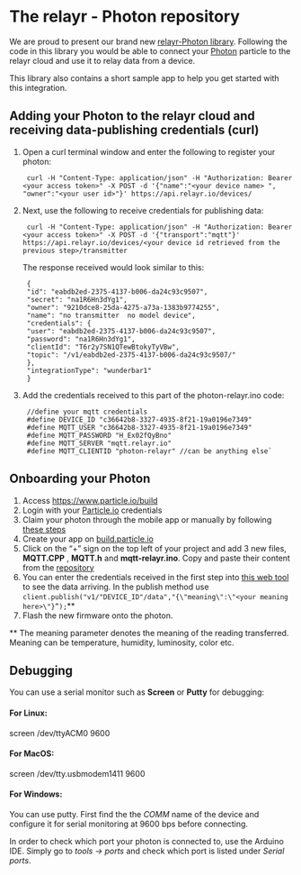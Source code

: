 # The relayr - Photon repository

We are proud to present our brand new [relayr-Photon library](https://github.com/relayr/relayr-photon). Following the code in this library you would be able to connect your [Photon](https://www.particle.io/prototype#photon) particle to the relayr cloud and use it to relay data from a device.

This library also contains a short sample app to help you get started with this integration.

## Adding your Photon to the relayr cloud and receiving data-publishing credentials (curl)

1. Open a curl terminal window and enter the following to register your photon: 

		curl -H "Content-Type: application/json" -H "Authorization: Bearer <your access token>" -X POST -d '{"name":"<your device name> ", "owner":"<your user id>"}' https://api.relayr.io/devices/

2. Next, use the following to receive credentials for publishing data:

		curl -H "Content-Type: application/json" -H "Authorization: Bearer <your access token>" -X POST -d '{"transport":"mqtt"}' https://api.relayr.io/devices/<your device id retrieved from the previous step>/transmitter

	The response received would look similar to this:
	
	    {
	    "id": "eabdb2ed-2375-4137-b006-da24c93c9507",
	    "secret": "na1R6Hn3dYg1",
	    "owner": "9210dce8-25da-4275-a73a-1383b9774255",
	    "name": "no transmitter  no model device",
	    "credentials": {
	    "user": "eabdb2ed-2375-4137-b006-da24c93c9507",
	    "password": "na1R6Hn3dYg1",
	    "clientId": "T6r2y7SN1QTewBtokyTyVBw",
	    "topic": "/v1/eabdb2ed-2375-4137-b006-da24c93c9507/"
	    },
	    "integrationType": "wunderbar1"
	    }  

3. Add the credentials received to this part of the photon-relayr.ino code:
    
    
		//define your mqtt credentials
	    #define DEVICE_ID "c36642b8-3327-4935-8f21-19a0196e7349" 
	    #define MQTT_USER "c36642b8-3327-4935-8f21-19a0196e7349" 
	    #define MQTT_PASSWORD "H_Ex02fQyBno"
	    #define MQTT_SERVER "mqtt.relayr.io"
	    #define MQTT_CLIENTID "photon-relayr" //can be anything else`
 

## Onboarding your Photon 

1. Access https://www.particle.io/build
2. Login with your [Particle.io](https://www.particle.io) credentials 
3. Claim your photon through the mobile app or manually by following [these steps](http://docs.particle.io/connect/)    
4. Create your app on [build.particle.io](https://build.particle.io)
5. Click on the “+” sign on the top left of your project and add 3 new files, **MQTT.CPP** , **MQTT.h** and **mqtt-relayr.ino**. Copy and paste their content from the [repository](https://www.github/relayr/relayr-photon) 
6. You can enter the credentials received in the first step into [this web tool](https://mqtt.relayr.io/) to see the data arriving. In the publish method use `client.publish("v1/"DEVICE_ID"/data","{\"meaning\":\"<your meaning here>\"}”);`**
7. Flash the new firmware onto the photon.

** The meaning parameter denotes the meaning of the reading transferred. Meaning can be temperature, humidity, luminosity, color etc.

## Debugging

You can use a serial monitor such as **Screen** or **Putty** for debugging: 
#### For Linux:
screen /dev/ttyACM0 9600
#### For MacOS:
screen /dev/tty.usbmodem1411 9600
#### For Windows:
You can use putty. First find the the *COMM* name of the device and configure it for serial monitoring at 9600 bps before connecting.

In order to check which port your photon is connected to, use the Arduino IDE. Simply go to *tools -> ports* and check which port is listed under *Serial ports*. 



